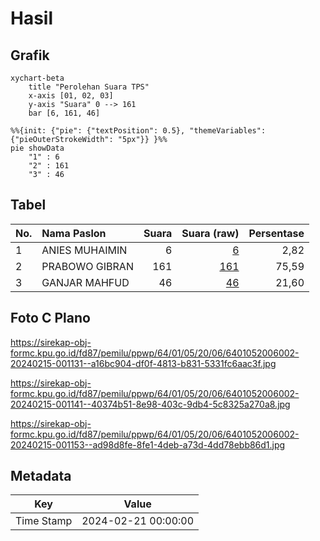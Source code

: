 # Hasil

## Grafik

```mermaid
xychart-beta
    title "Perolehan Suara TPS"
    x-axis [01, 02, 03]
    y-axis "Suara" 0 --> 161
    bar [6, 161, 46]
```

```mermaid
%%{init: {"pie": {"textPosition": 0.5}, "themeVariables": {"pieOuterStrokeWidth": "5px"}} }%%
pie showData
    "1" : 6
    "2" : 161
    "3" : 46
```

## Tabel

| No. | Nama Paslon    | Suara | Suara (raw) | Persentase |
|:--- |:-------------- | -----:| -----------:| ----------:|
| 1   | ANIES MUHAIMIN | 6     | [6][p-1]    | 2,82       |
| 2   | PRABOWO GIBRAN | 161   | [161][p-2]  | 75,59      |
| 3   | GANJAR MAHFUD  | 46    | [46][p-3]   | 21,60      |


[p-1]: https://github.com/gigit-pemilu/pemilu-2024-64-kalimantan-timur/blob/main/pilpres/hitung-suara/sub/64-kalimantan-timur/sub/01-paser/sub/05-kuaro/sub/2006-modang/sub/002-tps/sub/paslon-1.txt
[p-2]: https://github.com/gigit-pemilu/pemilu-2024-64-kalimantan-timur/blob/main/pilpres/hitung-suara/sub/64-kalimantan-timur/sub/01-paser/sub/05-kuaro/sub/2006-modang/sub/002-tps/sub/paslon-2.txt
[p-3]: https://github.com/gigit-pemilu/pemilu-2024-64-kalimantan-timur/blob/main/pilpres/hitung-suara/sub/64-kalimantan-timur/sub/01-paser/sub/05-kuaro/sub/2006-modang/sub/002-tps/sub/paslon-3.txt

## Foto C Plano

https://sirekap-obj-formc.kpu.go.id/fd87/pemilu/ppwp/64/01/05/20/06/6401052006002-20240215-001131--a16bc904-df0f-4813-b831-5331fc6aac3f.jpg

https://sirekap-obj-formc.kpu.go.id/fd87/pemilu/ppwp/64/01/05/20/06/6401052006002-20240215-001141--40374b51-8e98-403c-9db4-5c8325a270a8.jpg

https://sirekap-obj-formc.kpu.go.id/fd87/pemilu/ppwp/64/01/05/20/06/6401052006002-20240215-001153--ad98d8fe-8fe1-4deb-a73d-4dd78ebb86d1.jpg


## Metadata

| Key        | Value               |
| ---------- | ------------------- |
| Time Stamp | 2024-02-21 00:00:00 |



